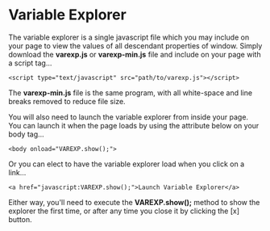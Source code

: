 # Variable Explorer



The variable explorer is a single javascript file which you may include on your page to view the values of all descendant properties of window. Simply download the **varexp.js** or **varexp-min.js** file and include on your page with a script tag...

    <script type="text/javascript" src="path/to/varexp.js"></script>

The **varexp-min.js** file is the same program, with all white-space and line breaks removed to reduce file size.

You will also need to launch the variable explorer from inside your page. You can launch it when the page loads by using the attribute below on your body tag...

    <body onload="VAREXP.show();">

Or you can elect to have the variable explorer load when you click on a link...

    <a href="javascript:VAREXP.show();">Launch Variable Explorer</a>

Either way, you'll need to execute the **VAREXP.show();** method to show the explorer the first time, or after any time you close it by clicking the [x] button.

